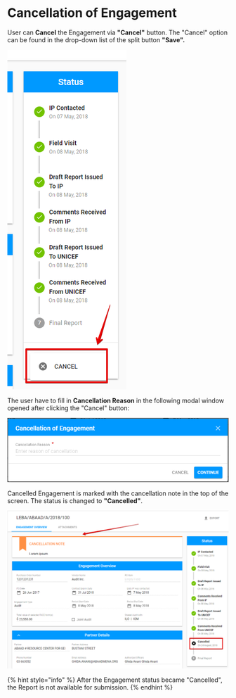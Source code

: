 # Cancellation of Engagement

User can **Cancel** the Engagement via **"Cancel"** button. The "Cancel" option can be found in the drop-down list of the split button **"Save".**  

![Cancel option](../../.gitbook/assets/103.png)

The user have to fill in **Cancellation Reason** in the following modal window opened after clicking the "Cancel" button:

![Cancellation of Engagement modal window](../../.gitbook/assets/104.png)

Cancelled Engagement is marked with the cancellation note in the top of the screen. The status is changed to **"Cancelled"**. 

![Cancelled Engagement marked with the cancellation note](../../.gitbook/assets/105.png)

{% hint style="info" %}
After the Engagement status became "Cancelled", the Report is not available for submission.
{% endhint %}



